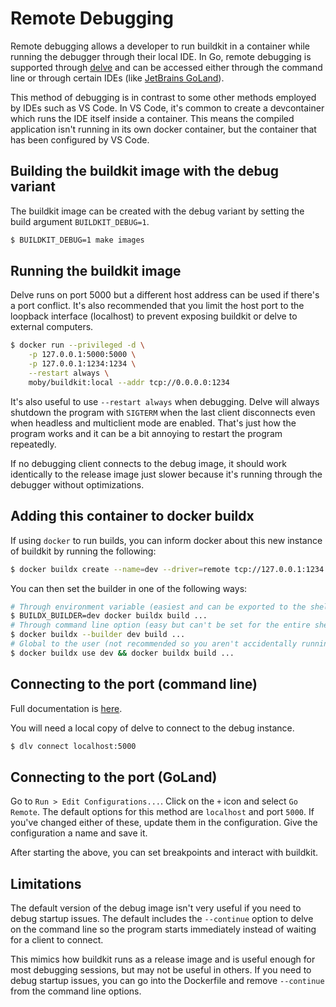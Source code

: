 # Remote Debugging

Remote debugging allows a developer to run buildkit in a container while running the debugger through their local IDE.
In Go, remote debugging is supported through [delve](https://github.com/go-delve/delve) and can be accessed either
through the command line or through certain IDEs (like [JetBrains GoLand](https://www.jetbrains.com/go/)).

This method of debugging is in contrast to some other methods employed by IDEs such as VS Code. In VS Code, it's common
to create a devcontainer which runs the IDE itself inside a container. This means the compiled application isn't running
in its own docker container, but the container that has been configured by VS Code.

## Building the buildkit image with the debug variant

The buildkit image can be created with the debug variant by setting the build argument `BUILDKIT_DEBUG=1`.

```bash
$ BUILDKIT_DEBUG=1 make images
```

## Running the buildkit image

Delve runs on port 5000 but a different host address can be used if there's a port conflict. It's also recommended that
you limit the host port to the loopback interface (localhost) to prevent exposing buildkit or delve to external
computers.

```bash
$ docker run --privileged -d \
    -p 127.0.0.1:5000:5000 \
    -p 127.0.0.1:1234:1234 \
    --restart always \
    moby/buildkit:local --addr tcp://0.0.0.0:1234
```

It's also useful to use `--restart always` when debugging. Delve will always shutdown the program with `SIGTERM` when
the last client disconnects even when headless and multiclient mode are enabled. That's just how the program works
and it can be a bit annoying to restart the program repeatedly.

If no debugging client connects to the debug image, it should work identically to the release image just slower because
it's running through the debugger without optimizations.

## Adding this container to docker buildx

If using `docker` to run builds, you can inform docker about this new instance of buildkit by running the following:

```bash
$ docker buildx create --name=dev --driver=remote tcp://127.0.0.1:1234
```

You can then set the builder in one of the following ways:

```bash
# Through environment variable (easiest and can be exported to the shell).
$ BUILDX_BUILDER=dev docker buildx build ...
# Through command line option (easy but can't be set for the entire shell).
$ docker buildx --builder dev build ...
# Global to the user (not recommended so you aren't accidentally running non-dev builds against your dev instance)
$ docker buildx use dev && docker buildx build ...
```

## Connecting to the port (command line)

Full documentation is [here](https://github.com/go-delve/delve/blob/master/Documentation/usage/dlv_connect.md).

You will need a local copy of delve to connect to the debug instance.

```bash
$ dlv connect localhost:5000
```

## Connecting to the port (GoLand)

Go to `Run > Edit Configurations...`. Click on the `+` icon and select `Go Remote`. The default options for this method
are `localhost` and port `5000`. If you've changed either of these, update them in the configuration. Give the
configuration a name and save it.

After starting the above, you can set breakpoints and interact with buildkit.

## Limitations

The default version of the debug image isn't very useful if you need to debug startup issues. The default includes
the `--continue` option to delve on the command line so the program starts immediately instead of waiting for a
client to connect.

This mimics how buildkit runs as a release image and is useful enough for most debugging sessions, but may not be
useful in others. If you need to debug startup issues, you can go into the Dockerfile and remove `--continue` from
the command line options.